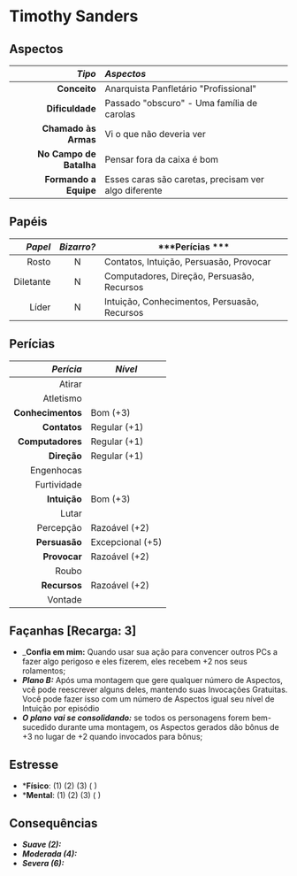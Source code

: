 # Timothy Sanders

## Aspectos

|              ***Tipo*** | ***Aspectos***                                       |
|------------------------:|:-----------------------------------------------------|
|            **Conceito** | Anarquista Panfletário "Profissional"                |
|         **Dificuldade** | Passado "obscuro" - Uma família de carolas           |
|    **Chamado às Armas** | Vi o que não deveria ver                             |
| **No Campo de Batalha** | Pensar fora da caixa é bom                           |
|   **Formando a Equipe** | Esses caras são caretas, precisam ver algo diferente |

## Papéis

| ***Papel*** | ***Bizarro?*** | ***Perícias ***                              |
|------------:|:--------------:|----------------------------------------------|
|       Rosto | N              | Contatos, Intuição, Persuasão, Provocar      |
|   Diletante | N              | Computadores, Direção, Persuasão, Recursos   |
|       Líder | N              | Intuição, Conhecimentos, Persuasão, Recursos |


## Perícias

|     ***Perícia*** | ***Nível***      |
|------------------:|------------------|
|            Atirar |                  |
|         Atletismo |                  |
| **Conhecimentos** | Bom (+3)         |
|      **Contatos** | Regular (+1)     |
|  **Computadores** | Regular (+1)     |
|       **Direção** | Regular (+1)     |
|        Engenhocas |                  |
|       Furtividade |                  |
|      **Intuição** | Bom (+3)         |
|             Lutar |                  |
|         Percepção | Razoável (+2)    |
|     **Persuasão** | Excepcional (+5) |
|      **Provocar** | Razoável (+2)    |
|             Roubo |                  |
|      **Recursos** | Razoável (+2)    |
|           Vontade |                  |

## Façanhas [Recarga: 3]

+ ___Confia em mim:__ Quando usar sua ação para convencer outros PCs a fazer algo perigoso e eles fizerem, eles recebem +2 nos seus rolamentos;
+ ___Plano B:___ Após uma montagem que gere qualquer número de Aspectos, vcê pode reescrever alguns deles, mantendo suas Invocações Gratuitas. Você pode fazer isso com um número de Aspectos igual seu nível de Intuição por episódio
+ ___O plano vai se consolidando:___ se todos os personagens forem bem-sucedido durante uma montagem, os Aspectos gerados dão bônus de +3 no lugar de +2 quando invocados para bônus;

## Estresse

+ ***Físico**: (1) (2) (3) ( )
+ ***Mental**: (1) (2) (3) ( )

## Consequências

+ ___Suave (2):___
+ ___Moderada (4):___
+ ___Severa (6):___
